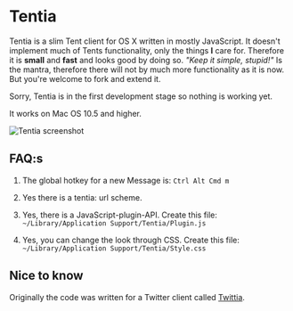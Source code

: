Tentia
=======

Tentia is a slim Tent client for OS X written in mostly JavaScript.
It doesn't implement much of Tents functionality, only the things **I**
care for. Therefore it is **small** and **fast** and looks good
by doing so. _"Keep it simple, stupid!"_ Is the mantra, therefore there
will not by much more functionality as it is now. But you're welcome to
fork and extend it.

Sorry, Tentia is in the first development stage so nothing is working yet.

It works on Mac OS 10.5 and higher.

![Tentia screenshot](http://github.com/downloads/jeena/Tentia/Icon.png)

FAQ:s
-----

1. The global hotkey for a new Message is: `Ctrl Alt Cmd m`

2. Yes there is a tentia: url scheme.
   
3. Yes, there is a JavaScript-plugin-API. Create this file:
   `~/Library/Application Support/Tentia/Plugin.js`
   
4. Yes, you can change the look through CSS. Create this file:
   `~/Library/Application Support/Tentia/Style.css`



Nice to know
------------

Originally the code was written for a Twitter client called 
[Twittia](https://github.com/jeena/Twittia/wiki).